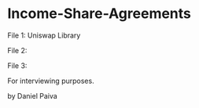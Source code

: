 # Income-Share-Agreements


File 1: Uniswap Library

File 2:

File 3:




For interviewing purposes.

by
Daniel Paiva
